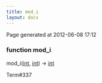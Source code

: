 ```yaml
---
title: mod_i
layout: docs
---
```


<div class="bottom_right_note">Page generated at 2012-06-08 17:12</div>
<h3><span class="minor">function</span> mod_i</h3>

mod_i(<a href="/docs/int.html">int</a>, <a href="/docs/int.html">int</a>) -> <a href="/docs/int.html">int</a>
<p></p>

<p><span class="extra_minor">Term#337</span></p>
